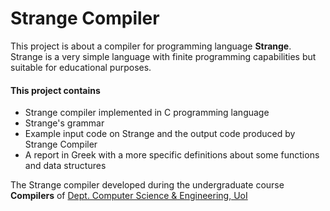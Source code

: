 # Strange Compiler
This project is about a compiler for programming language **Strange**. Strange is a very simple language with finite programming capabilities but suitable for educational purposes.

#### This project contains 
+ Strange compiler implemented in C programming language
+ Strange's grammar
+ Example input code on Strange and the output code produced by Strange Compiler
+ A report in Greek with a more specific definitions about some functions and data structures

The Strange compiler developed during the undergraduate course **Compilers** of [Dept. Computer Science & Engineering, UoI](http://cse.uoi.gr/en/)
